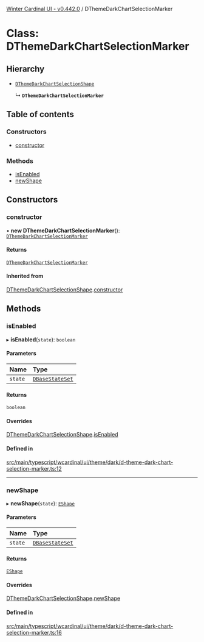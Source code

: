 [Winter Cardinal UI - v0.442.0](../index.md) / DThemeDarkChartSelectionMarker

# Class: DThemeDarkChartSelectionMarker

## Hierarchy

- [`DThemeDarkChartSelectionShape`](DThemeDarkChartSelectionShape.md)

  ↳ **`DThemeDarkChartSelectionMarker`**

## Table of contents

### Constructors

- [constructor](DThemeDarkChartSelectionMarker.md#constructor)

### Methods

- [isEnabled](DThemeDarkChartSelectionMarker.md#isenabled)
- [newShape](DThemeDarkChartSelectionMarker.md#newshape)

## Constructors

### constructor

• **new DThemeDarkChartSelectionMarker**(): [`DThemeDarkChartSelectionMarker`](DThemeDarkChartSelectionMarker.md)

#### Returns

[`DThemeDarkChartSelectionMarker`](DThemeDarkChartSelectionMarker.md)

#### Inherited from

[DThemeDarkChartSelectionShape](DThemeDarkChartSelectionShape.md).[constructor](DThemeDarkChartSelectionShape.md#constructor)

## Methods

### isEnabled

▸ **isEnabled**(`state`): `boolean`

#### Parameters

| Name | Type |
| :------ | :------ |
| `state` | [`DBaseStateSet`](../interfaces/DBaseStateSet.md) |

#### Returns

`boolean`

#### Overrides

[DThemeDarkChartSelectionShape](DThemeDarkChartSelectionShape.md).[isEnabled](DThemeDarkChartSelectionShape.md#isenabled)

#### Defined in

[src/main/typescript/wcardinal/ui/theme/dark/d-theme-dark-chart-selection-marker.ts:12](https://github.com/winter-cardinal/winter-cardinal-ui/blob/v0.442.0/src/main/typescript/wcardinal/ui/theme/dark/d-theme-dark-chart-selection-marker.ts#L12)

___

### newShape

▸ **newShape**(`state`): [`EShape`](../interfaces/EShape.md)

#### Parameters

| Name | Type |
| :------ | :------ |
| `state` | [`DBaseStateSet`](../interfaces/DBaseStateSet.md) |

#### Returns

[`EShape`](../interfaces/EShape.md)

#### Overrides

[DThemeDarkChartSelectionShape](DThemeDarkChartSelectionShape.md).[newShape](DThemeDarkChartSelectionShape.md#newshape)

#### Defined in

[src/main/typescript/wcardinal/ui/theme/dark/d-theme-dark-chart-selection-marker.ts:16](https://github.com/winter-cardinal/winter-cardinal-ui/blob/v0.442.0/src/main/typescript/wcardinal/ui/theme/dark/d-theme-dark-chart-selection-marker.ts#L16)
